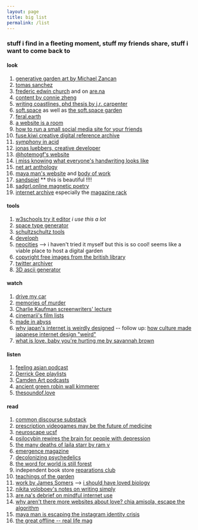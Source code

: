 ```yaml
---
layout: page
title: big list
permalink: /list
---
```


### stuff i find in a fleeting moment, stuff my friends share, stuff i want to come back to

#### look
1. [generative garden art by Michael Zancan](https://www.instagram.com/zancan.code/)
2. [tomas sanchez](https://www.instagram.com/tomassanchezstudio/?hl=en)
3. [frederic edwin church](https://www.fredericedwinchurch.org/the-complete-works.html) and on [are.na](https://www.are.na/maxime-desalle/frederic-edwin-church)
4. [content by connie zheng](https://www.conniezheng.com/)
5. [writing coastlines, phd thesis by j.r. carpenter](http://writingcoastlines.net/)
6. [soft.space](https://www.softspace.world/about.html) as well as [the soft.space garden](https://garden.softspace.world/)
7. [feral.earth](http://feral.earth/)
8. [a website is a room](https://a-website-is-a-room.net/)
9. [how to run a small social media site for your friends](https://runyourown.social/)
10. [fuse.kiwi creative digital reference archive](https://www.fuse.kiwi/)
11. [symphony in acid](https://symphonyinacid.net/)
12. [jonas luebbers, creative developer](https://jonasluebbers.com)
13. [@hotemogf's website](https://chia.design/)
14. [i miss knowing what everyone's handwriting looks like](https://www.are.na/shea/i-miss-knowing-what-everyone-s-handwriting-looks-like)
15. [net art anthology](https://re-net-art-anthology.superhi.hosting/)
16. [maya man's website](https://mayaontheinter.net/) and [body of work](https://mayaontheinter.net/index)
17. [sandspiel](https://sandspiel.club/) ** this is beautiful !!!!
18. [sadgrl.online magnetic poetry](https://sadgrl.online/magnet-poetry/)
19. [internet archive](https://archive.org/) especially the [magazine rack](https://archive.org/details/magazine_packs)

#### tools
1. [w3schools try it editor](https://www.w3schools.com/html/tryit.asp?filename=tryhtml_basic) *i use this a lot*
2. [space type generator](https://spacetypegenerator.com/)
3. [schultzschultz tools](https://www.schultzschultz.com/tools.html)
4. [developh](https://developh.org/)
5. [neocities](https://neocities.org/) --> i haven't tried it myself but this is so cool! seems like a viable place to host a digital garden
6. [copyright free images from the british library](https://www.flickr.com/photos/britishlibrary/albums)
7. [twitter archiver](https://tinysubversions.com/twitter-archive/make-your-own/)
8. [3D ascii generator](https://www.youtube.com/watch?v=yMbQCKOULcU&t=24s)

#### watch
1. [drive my car](https://www.youtube.com/watch?v=6BPKPb_RTwI)
2. [memories of murder](https://www.youtube.com/watch?v=0n_HQwQU8ls)
3. [Charlie Kaufman screenwriters' lecture](https://youtu.be/EKU8xsC8goY)
4. [cinemarii's film lists](https://www.youtube.com/user/aril123)
5. [made in abyss](https://en.wikipedia.org/wiki/Made_in_Abyss)
6. [why japan's internet is weirdly designed](https://www.youtube.com/watch?v=z6ep308goxQ) -- follow up: [how culture made japanese internet design "weird"](https://www.youtube.com/watch?v=Opy-SjDU0UY&list=TLPQMTQwNzIwMjNrI42uEBhZ7A&index=29)
7. [what is love. baby you're hurting me by savannah brown](https://www.youtube.com/watch?v=pg_5L4OgyLM)

#### listen
1. [feeling asian podcast](https://open.spotify.com/show/19xkU2nVYC39nhig9Jvbc4?si=c480b6075a26445a)
2. [Derrick Gee playlists](https://open.spotify.com/user/derrickgee?si=4ecfafd80f4d4a9c)
3. [Camden Art podcasts](https://open.spotify.com/show/1PAnyGJWvo0Wlc8WXlY7bK?si=060c4a56cb764e6f)
4. [ancient green robin wall kimmerer](https://emergencemagazine.org/essay/ancient-green)
5. [thesoundof.love](https://thesoundof.love/)

#### read
1. [common discourse substack](https://www.commondiscourse.xyz/)
2. [prescription videogames may be the future of medicine](https://www.theverge.com/2017/7/25/16019760/prescription-video-games-brain-next-level-video)
3. [neuroscape ucsf](https://neuroscape.ucsf.edu/)
4. [psilocybin rewires the brain for people with depression](https://neuroscape.ucsf.edu/)
5. [the many deaths of laila starr by ram v](https://www.simonandschuster.com/books/The-Many-Deaths-of-Laila-Starr/Ram-V/Many-Deaths-of-Laila/9781684158058)
6. [emergence magazine](https://emergencemagazine.org/)
7. [decolonizing psychedelics](https://neo.life/2020/10/inside-the-movement-to-decolonize-psychedelic-pharma/)
8. [the word for world is still forest](https://www.hkw.de/media/texte/pdf/publikationen_2/publikationen_3/intercalations4_the_word_for_world_is_still_forest.pdf)
9. independent book store [reparations club](https://rep.club/)
10. [teachings of the garden](https://www.schlebruegge.com/en/content/teachings-garden)
11. [work by James Somers](https://jsomers.net/) --> [i should have loved biology](https://jsomers.net/i-should-have-loved-biology/)
12. [nikita voloboev's notes on writing simply](https://wiki.nikiv.dev/writing/)
13. [are.na's debrief on mindful internet use](https://www.are.na/blog/workshop-debrief-mindful-internet)
14. [why aren't there more websites about love? chia amisola, escape the algorithm](https://escapethealgorithm.substack.com/p/why-arent-there-more-websites-about)
15. [maya man is escaping the instagram identity crisis](https://www.bylinebyline.com/articles/maya-man-identity-crisis)
16. [the great offline -- real life mag](https://reallifemag.com/the-great-offline/)

